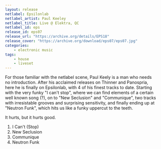 ```yaml
---
layout: release
netlabel: Epsilonlab
netlabel_artist: Paul Keeley
netlabel_title: Live @ Elektra, QC
netlabel_id: eps
release_id: eps07
release_url: "https://archive.org/details/EPS18"
release_cover: "https://archive.org/download/eps07/eps07.jpg"
categories:
    - electronic music
tags:
    - house
    - liveset
---
```

For those familiar with the netlabel scene, Paul Keely is a man who needs no introduction. After his acclaimed releases on Thinner and Panospria, here he is finally on Epsilonlab, with 4 of his finest tracks to date. Starting with the very funky "I can't stop", where we can find elements of a certain well known song (?), on to "New Seclusion" and "Communique", two tracks with irresistable grooves and surprising sensitivity, and finally ending up at "Neutron Funk", which hits us like a funky uppercut to the teeth.

It hurts, but it hurts good.

1. I Can't (Stop)
2. New Seclusion
3. Communique
4. Neutron Funk